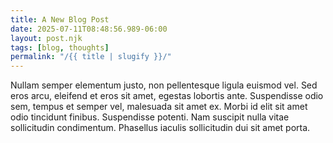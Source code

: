 ```yaml
---
title: A New Blog Post
date: 2025-07-11T08:48:56.989-06:00
layout: post.njk
tags: [blog, thoughts]
permalink: "/{{ title | slugify }}/"
---
```


Nullam semper elementum justo, non pellentesque ligula euismod vel. Sed eros arcu, eleifend et eros sit amet, egestas lobortis ante. Suspendisse odio sem, tempus et semper vel, malesuada sit amet ex. Morbi id elit sit amet odio tincidunt finibus. Suspendisse potenti. Nam suscipit nulla vitae sollicitudin condimentum. Phasellus iaculis sollicitudin dui sit amet porta.